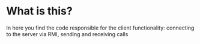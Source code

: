 # What is this?
In here you find the code responsible for the client functionality: 
connecting to the server via RMI, sending and receiving calls